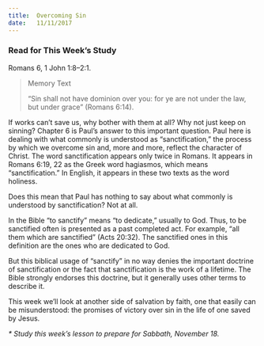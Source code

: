 ```yaml
---
title:  Overcoming Sin
date:   11/11/2017
---
```


### Read for This Week’s Study
Romans 6, 1 John 1:8–2:1.

> <p>Memory Text</p>
> “Sin shall not have dominion over you: for ye are not under the law, but under grace” (Romans 6:14).

If works can’t save us, why bother with them at all? Why not just keep on sinning? Chapter 6 is Paul’s answer to this important question. Paul here is dealing with what commonly is understood as “sanctification,” the process by which we overcome sin and, more and more, reflect the character of Christ. The word sanctification appears only twice in Romans. It appears in Romans 6:19, 22 as the Greek word hagiasmos, which means “sanctification.” In English, it appears in these two texts as the word holiness.

Does this mean that Paul has nothing to say about what commonly is understood by sanctification? Not at all.

In the Bible “to sanctify” means “to dedicate,” usually to God. Thus, to be sanctified often is presented as a past completed act. For example, “all them which are sanctified” (Acts 20:32). The sanctified ones in this definition are the ones who are dedicated to God.

But this biblical usage of “sanctify” in no way denies the important doctrine of sanctification or the fact that sanctification is the work of a lifetime. The Bible strongly endorses this doctrine, but it generally uses other terms to describe it.

This week we’ll look at another side of salvation by faith, one that easily can be misunderstood: the promises of victory over sin in the life of one saved by Jesus.

_* Study this week’s lesson to prepare for Sabbath, November 18._